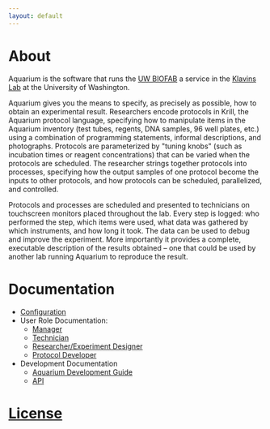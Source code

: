 ```yaml
---
layout: default
---
```


# About

Aquarium is the software that runs the [UW BIOFAB](http://www.uwbiofab.org) a service in the [Klavins Lab](http://klavinslab.org) at the University of Washington.

Aquarium gives you the means to specify, as precisely as possible, how to obtain an experimental result.
Researchers encode protocols in Krill, the Aquarium protocol language, specifying how to manipulate items in the Aquarium inventory (test tubes, regents, DNA samples, 96 well plates, etc.) using a combination of programming statements, informal descriptions, and photographs.
Protocols are parameterized by "tuning knobs" (such as incubation times or reagent concentrations) that can be varied when the protocols are scheduled.
The researcher strings together protocols into processes, specifying how the output samples of one protocol become the inputs to other protocols, and how protocols can be scheduled, parallelized, and controlled.

Protocols and processes are scheduled and presented to technicians on touchscreen monitors placed throughout the lab.
Every step is logged: who performed the step, which items were used, what data was gathered by which instruments, and how long it took.
The data can be used to debug and improve the experiment.
More importantly it provides a complete, executable description of the results obtained – one that could be used by another lab running Aquarium to reproduce the result.

# Documentation

* [Configuration](docs/configuration/)
* User Role Documentation:
  * [Manager](docs/manager/)
  * [Technician](docs/technician/)
  * [Researcher/Experiment Designer](docs/designer/)
  * [Protocol Developer](docs/protocol_developer/)
* Development Documentation
  * [Aquarium Development Guide](docs/aquarium_development/)
  * [API](docs/api)

# [License](https://github.com/klavinslab/aquarium/blob/master/license.md)
